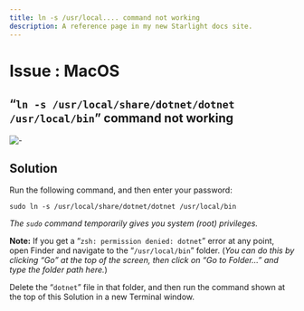 ```yaml
---
title: ln -s /usr/local.... command not working
description: A reference page in my new Starlight docs site.
---
```

<h1> Issue : MacOS </h1>

## “`ln -s /usr/local/share/dotnet/dotnet /usr/local/bin`” command not working

![-](https://i.imgur.com/MJgfrXW.png)

## Solution  

Run the following command, and then enter your password:

```shell
sudo ln -s /usr/local/share/dotnet/dotnet /usr/local/bin
```

*The `sudo` command temporarily gives you system (root) privileges.*

**Note:** If you get a “`zsh: permission denied: dotnet`” error at any point, open Finder and
navigate to the “`/usr/local/bin`” folder. (*You can do this by clicking “Go” at the top of the
screen, then click on “Go to Folder…” and type the folder path here.*)

Delete the “`dotnet`” file in that folder, and then run the command shown at the top of this
Solution in a new Terminal window.
